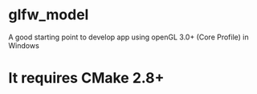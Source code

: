 # glfw_model
A good starting point to develop app using openGL 3.0+ (Core Profile) in Windows

# It requires CMake 2.8+
